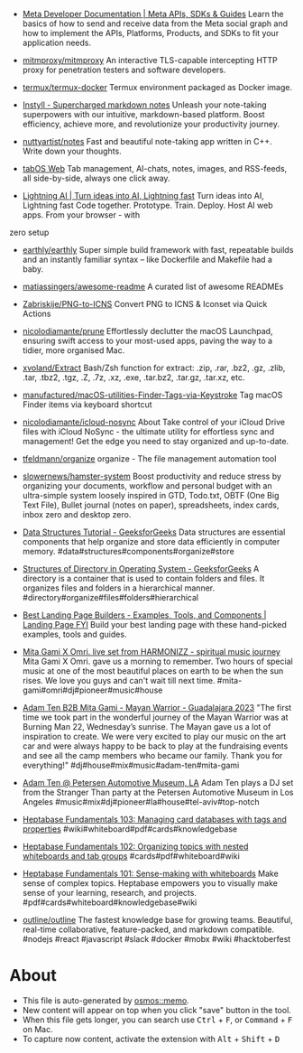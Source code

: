 - [Meta Developer Documentation | Meta APIs, SDKs & Guides](https://developers.facebook.com/docs/) Learn the basics of how to send and receive data from the Meta social graph and how to implement the APIs, Platforms, Products, and SDKs to fit your application needs.
- [mitmproxy/mitmproxy](https://github.com/mitmproxy/mitmproxy) An interactive TLS-capable intercepting HTTP proxy for penetration testers and software developers.


- [termux/termux-docker](https://github.com/termux/termux-docker) Termux environment packaged as Docker image.
- [Instyll - Supercharged markdown notes](https://instyll.dev/) Unleash your note-taking superpowers with our intuitive, markdown-based platform. Boost efficiency, achieve more, and revolutionize your productivity journey.


- [nuttyartist/notes](https://github.com/nuttyartist/notes) Fast and beautiful note-taking app written in C++. Write down your thoughts.
- [tabOS Web](https://tabos.cloud/) Tab management, AI-chats, notes, images, and RSS-feeds,
all side-by-side, always one click away.
- [Lightning AI | Turn ideas into AI, Lightning fast](https://lightning.ai/) Turn ideas into AI, Lightning fast
Code together. Prototype. Train. Deploy. Host AI web apps.
From your browser - with
   
zero
setup
- [earthly/earthly](https://github.com/earthly/earthly) Super simple build framework with fast, repeatable builds and an instantly familiar syntax – like Dockerfile and Makefile had a baby.
- [matiassingers/awesome-readme](https://github.com/matiassingers/awesome-readme) A curated list of awesome READMEs

- [Zabriskije/PNG-to-ICNS](https://github.com/Zabriskije/PNG-to-ICNS) Convert PNG to ICNS & Iconset via Quick Actions
- [nicolodiamante/prune](https://github.com/nicolodiamante/prune) Effortlessly declutter the macOS Launchpad, ensuring swift access to your most-used apps, paving the way to a tidier, more organised Mac.
- [xvoland/Extract](https://github.com/xvoland/Extract) Bash/Zsh function for extract: .zip, .rar, .bz2, .gz, .zlib, .tar, .tbz2, .tgz, .Z, .7z, .xz, .exe, .tar.bz2, .tar.gz, .tar.xz, etc.
- [manufactured/macOS-utilities-Finder-Tags-via-Keystroke](https://github.com/manufactured/macOS-utilities-Finder-Tags-via-Keystroke) Tag macOS Finder items via keyboard shortcut
- [nicolodiamante/icloud-nosync](https://github.com/nicolodiamante/icloud-nosync) About
Take control of your iCloud Drive files with iCloud NoSync - the ultimate utility for effortless sync and management! Get the edge you need to stay organized and up-to-date.
- [tfeldmann/organize](https://github.com/tfeldmann/organize) organize - The file management automation tool
- [slowernews/hamster-system](https://github.com/slowernews/hamster-system) Boost productivity and reduce stress by organizing your documents, workflow and personal budget with an ultra-simple system loosely inspired in GTD, Todo.txt, OBTF (One Big Text File), Bullet journal (notes on paper), spreadsheets, index cards, inbox zero and desktop zero.


- [Data Structures Tutorial - GeeksforGeeks](https://www.geeksforgeeks.org/data-structures/) Data structures are essential components that help organize and store data efficiently in computer memory. #data#structures#components#organize#store
- [Structures of Directory in Operating System - GeeksforGeeks](https://www.geeksforgeeks.org/structures-of-directory-in-operating-system/) A directory is a container that is used to contain folders and files. It organizes files and folders in a hierarchical manner.  #directory#organize#files#folders#hierarchical
- [Best Landing Page Builders - Examples, Tools, and Components | Landing Page FYI](https://landingpage.fyi) Build your best landing page with these hand-picked examples, tools and guides.


- [Mita Gami X Omri. live set from HARMONIZZ - spiritual music journey](https://www.youtube.com/watch?v=YsVhlan3ZL4) Mita Gami X Omri. gave us a morning to remember. 
Two hours of special music at one of the most beautiful places on earth to be when the sun rises. We love you guys and can't wait till next time.
 #mita-gami#omri#dj#pioneer#music#house
- [Adam Ten B2B Mita Gami - Mayan Warrior - Guadalajara 2023](https://www.youtube.com/watch?v=eipULbNU4Tk&t=9306s) "The first time we took part in the wonderful journey of the Mayan Warrior was at Burning Man 22, Wednesday’s sunrise.
The Mayan gave us a lot of inspiration to create. We were very excited to play our music on the  art car and were always happy to be back to play at the fundraising events and see all the camp members who became our family.
Thank you for everything!" #dj#house#mix#music#adam-ten#mita-gami
- [Adam Ten @ Petersen Automotive Museum, LA](https://www.youtube.com/watch?v=xl2rp-mRfoU&t=3692s) Adam Ten plays a DJ set from the Stranger Than party at the Petersen Automotive Museum in Los Angeles 
 #music#mix#dj#pioneer#la#house#tel-aviv#top-notch
- [Heptabase Fundamentals 103: Managing card databases with tags and properties](https://www.youtube.com/watch?v=4kwIfzIJ0o0&t=2s) #wiki#whiteboard#pdf#cards#knowledgebase
- [Heptabase Fundamentals 102: Organizing topics with nested whiteboards and tab groups](https://www.youtube.com/watch?v=zlGRxZHlDgM&t=5s) #cards#pdf#whiteboard#wiki
- [Heptabase Fundamentals 101: Sense-making with whiteboards](https://www.youtube.com/watch?v=HgvR2QkfwG0) Make sense of complex topics.
Heptabase empowers you to visually make sense of your learning, research, and projects. #pdf#cards#whiteboard#knowledgebase#wiki
- [outline/outline](https://github.com/outline/outline) The fastest knowledge base for growing teams. Beautiful, real-time collaborative, feature-packed, and markdown compatible. 
  #nodejs #react #javascript #slack #docker #mobx #wiki #hacktoberfest

# About

- This file is auto-generated by [osmos::memo](https://github.com/osmoscraft/osmosmemo).
- New content will appear on top when you click "save" button in the tool.
- When this file gets longer, you can search use <kbd>Ctrl</kbd> + <kbd>F</kbd>, or <kbd>Command</kbd> + <kbd>F</kbd> on Mac.
- To capture now content, activate the extension with <kbd>Alt</kbd> + <kbd>Shift</kbd> + <kbd>D</kbd>
